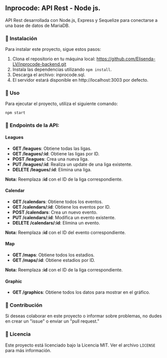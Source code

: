 ##  Inprocode: API Rest - Node js.

API Rest desarrollada con Node.js, Express y Sequelize para conectarse a una base de datos de MariaDB.

### 📌 Instalación

Para instalar este proyecto, sigue estos pasos:

1. Clona el repositorio en tu máquina local: https://github.com/Elisenda-LV/inprocode-backend.git
2. Instala las dependencias utilizando `npm install`.
3. Descarga el archivo: inprocode.sql.
4. El servidor estará disponible en http://localhost:3003 por defecto.

### 📌 Uso

Para ejecutar el proyecto, utiliza el siguiente comando:

```
npm start

```

### 📌 Endpoints de la API:

#### Leagues

- **GET /leagues**: Obtiene todas las ligas.
- **GET /leagues/:id**: Obtiene las ligas por ID.
- **POST /leagues**: Crea una nueva liga.
- **PUT /leagues/:id**: Realiza un update de una liga existente.
- **DELETE /leagues/:id**: Elimina una liga.

**Nota:** Reemplaza **:id** con el ID de la liga correspondiente.


#### Calendar

- **GET /calendars**: Obtiene todos los eventos.
- **GET /calendars/:id**: Obtiene los eventos por ID.
- **POST /calendars**: Crea un nuevo evento.
- **PUT /calendars/:id**: Modifica un evento existente.
- **DELETE /calendars/:id**: Elimina un evento.

**Nota:** Reemplaza **:id** con el ID del evento correspondiente.


#### Map

- **GET /maps**: Obtiene todos los estadios.
- **GET /maps/:id**: Obtiene estadios por ID.

**Nota:** Reemplaza **:id** con el ID de la liga correspondiente.


#### Graphic

- **GET /graphics**: Obtiene todos los datos para mostrar en el gráfico.


### 📌 Contribución

Si deseas colaborar en este proyecto o informar sobre problemas, no dudes en crear un "issue" o enviar un "pull request."

### 📌 Licencia

Este proyecto está licenciado bajo la Licencia MIT. Ver el archivo `LICENSE` para más información.